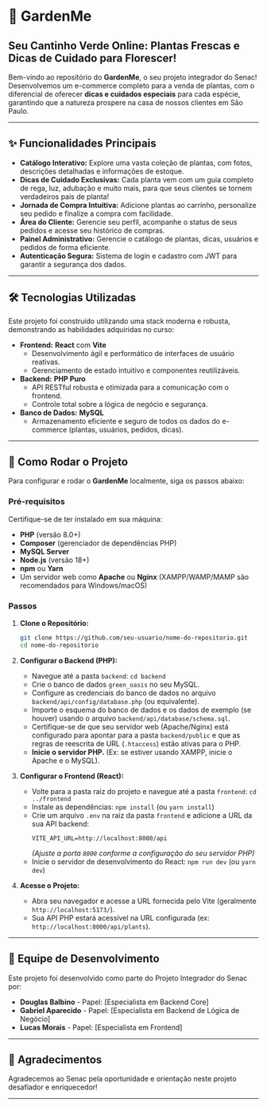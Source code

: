 # 🌿 **GardenMe**

## Seu Cantinho Verde Online: Plantas Frescas e Dicas de Cuidado para Florescer\!

Bem-vindo ao repositório do **GardenMe**, o seu projeto integrador do Senac\! Desenvolvemos um e-commerce completo para a venda de plantas, com o diferencial de oferecer **dicas e cuidados especiais** para cada espécie, garantindo que a natureza prospere na casa de nossos clientes em São Paulo.

-----

## ✨ **Funcionalidades Principais**

  * **Catálogo Interativo:** Explore uma vasta coleção de plantas, com fotos, descrições detalhadas e informações de estoque.
  * **Dicas de Cuidado Exclusivas:** Cada planta vem com um guia completo de rega, luz, adubação e muito mais, para que seus clientes se tornem verdadeiros pais de planta\!
  * **Jornada de Compra Intuitiva:** Adicione plantas ao carrinho, personalize seu pedido e finalize a compra com facilidade.
  * **Área do Cliente:** Gerencie seu perfil, acompanhe o status de seus pedidos e acesse seu histórico de compras.
  * **Painel Administrativo:** Gerencie o catálogo de plantas, dicas, usuários e pedidos de forma eficiente.
  * **Autenticação Segura:** Sistema de login e cadastro com JWT para garantir a segurança dos dados.

-----

## 🛠️ **Tecnologias Utilizadas**

Este projeto foi construído utilizando uma stack moderna e robusta, demonstrando as habilidades adquiridas no curso:

  * **Frontend:** **React** com **Vite**
      * Desenvolvimento ágil e performático de interfaces de usuário reativas.
      * Gerenciamento de estado intuitivo e componentes reutilizáveis.
  * **Backend:** **PHP Puro**
      * API RESTful robusta e otimizada para a comunicação com o frontend.
      * Controle total sobre a lógica de negócio e segurança.
  * **Banco de Dados:** **MySQL**
      * Armazenamento eficiente e seguro de todos os dados do e-commerce (plantas, usuários, pedidos, dicas).

-----

## 🚀 **Como Rodar o Projeto**

Para configurar e rodar o **GardenMe** localmente, siga os passos abaixo:

### **Pré-requisitos**

Certifique-se de ter instalado em sua máquina:

  * **PHP** (versão 8.0+)
  * **Composer** (gerenciador de dependências PHP)
  * **MySQL Server**
  * **Node.js** (versão 18+)
  * **npm** ou **Yarn**
  * Um servidor web como **Apache** ou **Nginx** (XAMPP/WAMP/MAMP são recomendados para Windows/macOS)

### **Passos**

1.  **Clone o Repositório:**

    ```bash
    git clone https://github.com/seu-usuario/nome-do-repositorio.git
    cd nome-do-repositorio
    ```

2.  **Configurar o Backend (PHP):**

      * Navegue até a pasta `backend`: `cd backend`
      * Crie o banco de dados `green_oasis` no seu MySQL.
      * Configure as credenciais do banco de dados no arquivo `backend/api/config/database.php` (ou equivalente).
      * Importe o esquema do banco de dados e os dados de exemplo (se houver) usando o arquivo `backend/api/database/schema.sql`.
      * Certifique-se de que seu servidor web (Apache/Nginx) está configurado para apontar para a pasta `backend/public` e que as regras de reescrita de URL (`.htaccess`) estão ativas para o PHP.
      * **Inicie o servidor PHP.** (Ex: se estiver usando XAMPP, inicie o Apache e o MySQL).

3.  **Configurar o Frontend (React):**

      * Volte para a pasta raiz do projeto e navegue até a pasta `frontend`: `cd ../frontend`
      * Instale as dependências: `npm install` (ou `yarn install`)
      * Crie um arquivo `.env` na raiz da pasta `frontend` e adicione a URL da sua API backend:
        ```
        VITE_API_URL=http://localhost:8000/api
        ```
        *(Ajuste a porta `8000` conforme a configuração do seu servidor PHP)*
      * Inicie o servidor de desenvolvimento do React: `npm run dev` (ou `yarn dev`)

4.  **Acesse o Projeto:**

      * Abra seu navegador e acesse a URL fornecida pelo Vite (geralmente `http://localhost:5173/`).
      * Sua API PHP estará acessível na URL configurada (ex: `http://localhost:8000/api/plants`).

-----

## 👥 **Equipe de Desenvolvimento**

Este projeto foi desenvolvido como parte do Projeto Integrador do Senac por:

  * **Douglas Balbino** - Papel: [Especialista em Backend Core]
  * **Gabriel Aparecido** - Papel: [Especialista em Backend de Lógica de Negócio]
  * **Lucas Morais** - Papel: [Especialista em Frontend]

-----

## 🌟 **Agradecimentos**

Agradecemos ao Senac pela oportunidade e orientação neste projeto desafiador e enriquecedor\!

-----